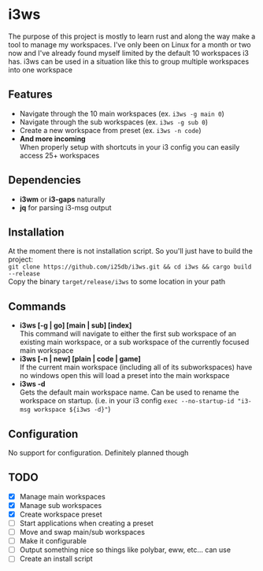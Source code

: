 # i3ws
The purpose of this project is mostly to learn rust and along the way make a tool to manage my workspaces. I've only been on Linux for a month or two now and I've already found myself limited by the default 10 workspaces i3 has. i3ws can be used in a situation like this to group multiple workspaces into one workspace
## Features
- Navigate through the 10 main workspaces (ex. `i3ws -g main 0`)
- Navigate through the sub workspaces (ex. `i3ws -g sub 0`)
- Create a new workspace from preset (ex. `i3ws -n code`)
- **And more incoming** <br/>
When properly setup with shortcuts in your i3 config you can easily access 25+ workspaces
## Dependencies
- **i3wm** or **i3-gaps** naturally
- **jq** for parsing i3-msg output
## Installation
At the moment there is not installation script. So you'll just have to build the project:<br/>
`git clone https://github.com/i25db/i3ws.git && cd i3ws && cargo build --release`<br/>
Copy the binary `target/release/i3ws` to some location in your path
## Commands
- **i3ws [-g | go] [main | sub] [index]** <br/>
This command will navigate to either the first sub workspace of an existing main workspace, or a sub workspace of the currently focused main workspace
- **i3ws [-n | new] [plain | code | game]** <br/>
If the current main workspace (including all of its subworkspaces) have no windows open this will load a preset into the main workspace
- **i3ws -d** <br/>
Gets the default main workspace name. Can be used to rename the workspace on startup. (i.e. in your i3 config `exec --no-startup-id "i3-msg workspace ${i3ws -d}"`)
## Configuration
No support for configuration. Definitely planned though
## TODO
- [x] Manage main workspaces
- [x] Manage sub workspaces
- [x] Create workspace preset
- [ ] Start applications when creating a preset
- [ ] Move and swap main/sub workspaces
- [ ] Make it configurable
- [ ] Output something nice so things like polybar, eww, etc... can use
- [ ] Create an install script
